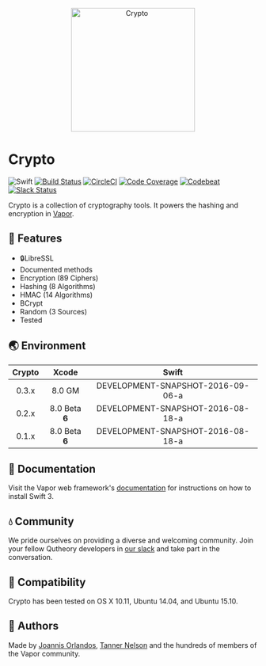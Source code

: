 <p align="center">
    <img 
        src="http://project.unimarconi.it/talete/images/logo_crypto.png" 
        align="center" 
        alt="Crypto"
        width="250px"
    >
</p>

# Crypto

![Swift](http://img.shields.io/badge/swift-v3.0--dev.08.18-brightgreen.svg)
[![Build Status](https://travis-ci.org/vapor/crypto.svg?branch=master)](https://travis-ci.org/vapor/crypto)
[![CircleCI](https://circleci.com/gh/vapor/crypto.svg?style=shield)](https://circleci.com/gh/vapor/crypto)
[![Code Coverage](https://codecov.io/gh/vapor/crypto/branch/master/graph/badge.svg)](https://codecov.io/gh/vapor/crypto)
[![Codebeat](https://codebeat.co/badges/a793ad97-47e3-40d9-82cf-2aafc516ef4e)](https://codebeat.co/projects/github-com-vapor-crypto)
[![Slack Status](http://vapor.team/badge.svg)](http://vapor.team)

Crypto is a collection of cryptography tools. It powers the hashing and encryption in [Vapor](https://github.com/vapor/vapor).

## 🚀 Features 

- 🔒LibreSSL 
- Documented methods
- Encryption (89 Ciphers)
- Hashing (8 Algorithms)
- HMAC (14 Algorithms)
- BCrypt
- Random (3 Sources)
- Tested

## 🌏 Environment

|Crypto|Xcode|Swift|
|:-:|:-:|:-:|
|0.3.x|8.0 GM|DEVELOPMENT-SNAPSHOT-2016-09-06-a|
|0.2.x|8.0 Beta **6**|DEVELOPMENT-SNAPSHOT-2016-08-18-a|
|0.1.x|8.0 Beta **6**|DEVELOPMENT-SNAPSHOT-2016-08-18-a|

## 📖 Documentation

Visit the Vapor web framework's [documentation](http://docs.vapor.codes) for instructions on how to install Swift 3. 

## 💧 Community

We pride ourselves on providing a diverse and welcoming community. Join your fellow Qutheory developers in [our slack](http://vapor.team) and take part in the conversation.

## 🔧 Compatibility

Crypto has been tested on OS X 10.11, Ubuntu 14.04, and Ubuntu 15.10.

## 👥 Authors

Made by [Joannis Orlandos](https://github.com/Joannis), [Tanner Nelson](https://twitter.com/tanner0101) and the hundreds of members of the Vapor community.
